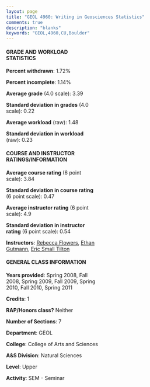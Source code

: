 ```yaml
---
layout: page
title: "GEOL 4960: Writing in Geosciences Statistics"
comments: true
description: "blanks"
keywords: "GEOL,4960,CU,Boulder"
---
```

<head>
<script src="https://ajax.googleapis.com/ajax/libs/jquery/2.1.3/jquery.min.js"></script>
<script src="https://dl.dropboxusercontent.com/s/pc42nxpaw1ea4o9/highcharts.js?dl=0"></script>
<!-- <script src="../assets/js/highcharts.js"></script> -->
<style type="text/css">@font-face {
	font-family: "Bebas Neue";
	src: url(https://www.filehosting.org/file/details/544349/BebasNeue Regular.otf) format("opentype");
	}
	h1.Bebas { 
		font-family: "Bebas Neue", Verdana, Tahoma;
	}
</style>
</head>
<body>
	<div id="container" style="float: right; width: 45%; height: 88%; margin-left: 2.5%; margin-right: 2.5%;"></div>
	<script language="JavaScript">
		$(document).ready(function() {
		var chart = {type: 'column'};
		var title = {text: 'Grade Distribution'};
		var xAxis = {categories: ['A','B','C','D','F'],crosshair: true};
		var yAxis = {min: 0,title: {text: 'Percentage'}};
		var tooltip = {headerFormat: '<center><b><span style="font-size:20px">{point.key}</span></b></center>',
		               pointFormat: '<td style="padding:0"><b>{point.y:.1f}%</b></td>',
		               footerFormat: '</table>',shared: true,useHTML: true};
		var plotOptions = {column: {pointPadding: 0.0,borderWidth: 0}};  
		var credits = {enabled: false};var series= [{name: 'Percent',data: [48.57,43.89,6.64,0.89,0.0,]}];
		var json = {};
		json.chart = chart;
		json.title = title;
		json.tooltip = tooltip;
		json.xAxis = xAxis;
		json.yAxis = yAxis;  
		json.series = series;
		json.plotOptions = plotOptions;  
		json.credits = credits;
		$('#container').highcharts(json);
	});
	</script>
</body>
			   
#### GRADE AND WORKLOAD STATISTICS

**Percent withdrawn**: 1.72%

**Percent incomplete**: 1.14%

**Average grade** (4.0 scale): 3.39

**Standard deviation in grades** (4.0 scale): 0.22

**Average workload** (raw): 1.48

**Standard deviation in workload** (raw): 0.23

#### COURSE AND INSTRUCTOR RATINGS/INFORMATION

**Average course rating** (6 point scale): 3.84

**Standard deviation in course rating** (6 point scale): 0.47

**Average instructor rating** (6 point scale): 4.9

**Standard deviation in instructor rating** (6 point scale): 0.54

**Instructors**: <a href='../../instructors/Rebecca_Flowers'>Rebecca Flowers</a>, <a href='../../instructors/Ethan_Gutmann'>Ethan Gutmann</a>, <a href='../../instructors/Eric_Small_Tilton'>Eric Small Tilton</a>

#### GENERAL CLASS INFORMATION

**Years provided**: Spring 2008, Fall 2008, Spring 2009, Fall 2009, Spring 2010, Fall 2010, Spring 2011

**Credits**: 1

**RAP/Honors class?** Neither

**Number of Sections**: 7

**Department**: GEOL

**College**: College of Arts and Sciences

**A&S Division**: Natural Sciences

**Level**: Upper

**Activity**: SEM - Seminar
